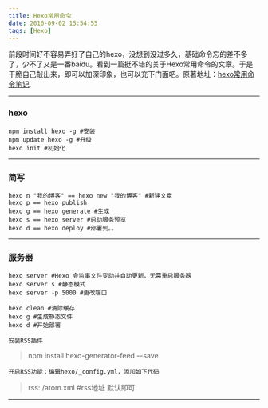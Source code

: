 ```yaml
---
title: Hexo常用命令
date: 2016-09-02 15:54:55
tags: [Hexo]
---
```

前段时间好不容易弄好了自己的hexo，没想到没过多久，基础命令忘的差不多了，少不了又是一番baidu。看到一篇挺不错的关于Hexo常用命令的文章。于是干脆自己敲出来，即可以加深印象，也<!--more-->可以充下门面吧。原著地址：[hexo常用命令笔记](https://segmentfault.com/a/1190000002632530).
***
### hexo
```
npm install hexo -g #安装
npm update hexo -g #升级
hexo init #初始化
```
***
### 简写
```
hexo n "我的博客" == hexo new "我的博客" #新建文章
hexo p == hexo publish
hexo g == hexo generate #生成
hexo s == hexo server #启动服务预览
hexo d == hexo deploy #部署到。。
```
***
### 服务器
```
hexo server #Hexo 会监事文件变动并自动更新，无需重启服务器
hexo server s #静态模式
hexo server -p 5000 #更改端口

hexo clean #清除缓存
hexo g #生成静态文件
hexo d #开始部署

```

    安装RSS插件
> npm install hexo-generator-feed --save

    开启RSS功能：编辑hexo/_config.yml，添加如下代码
> rss: /atom.xml #rss地址  默认即可





***

